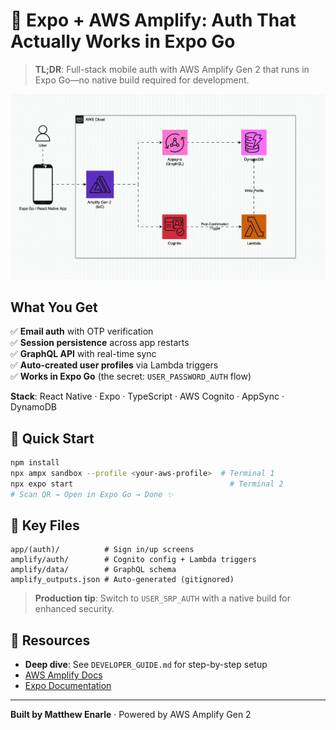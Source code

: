# 🚀 Expo + AWS Amplify: Auth That Actually Works in Expo Go

> **TL;DR**: Full-stack mobile auth with AWS Amplify Gen 2 that runs in Expo Go—no native build required for development.

![AWS Architecture Diagram](./docs/aws-archi.gif)

## What You Get

✅ **Email auth** with OTP verification  
✅ **Session persistence** across app restarts  
✅ **GraphQL API** with real-time sync  
✅ **Auto-created user profiles** via Lambda triggers  
✅ **Works in Expo Go** (the secret: `USER_PASSWORD_AUTH` flow)

**Stack**: React Native · Expo · TypeScript · AWS Cognito · AppSync · DynamoDB




## 🚀 Quick Start

```bash
npm install
npx ampx sandbox --profile <your-aws-profile>  # Terminal 1
npx expo start                                   # Terminal 2
# Scan QR → Open in Expo Go → Done ✨
```

## 📁 Key Files

```
app/(auth)/          # Sign in/up screens
amplify/auth/        # Cognito config + Lambda triggers
amplify/data/        # GraphQL schema
amplify_outputs.json # Auto-generated (gitignored)
```

> **Production tip**: Switch to `USER_SRP_AUTH` with a native build for enhanced security.

## 📖 Resources

- **Deep dive**: See `DEVELOPER_GUIDE.md` for step-by-step setup
- [AWS Amplify Docs](https://docs.amplify.aws/react-native/)
- [Expo Documentation](https://docs.expo.dev/)

---

**Built by Matthew Enarle** · Powered by AWS Amplify Gen 2
